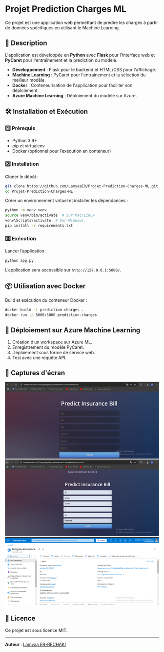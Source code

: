# Projet Prediction Charges ML

Ce projet est une application web permettant de prédire les charges à partir de données spécifiques en utilisant le Machine Learning.

## 📌 Description

L'application est développée en **Python** avec **Flask** pour l'interface web et **PyCaret** pour l'entraînement et la prédiction du modèle.

- **Développement** : Flask pour le backend et HTML/CSS pour l'affichage.
- **Machine Learning** : PyCaret pour l'entraînement et la sélection du meilleur modèle.
- **Docker** : Conteneurisation de l'application pour faciliter son déploiement.
- **Azure Machine Learning** : Déploiement du modèle sur Azure.

## 🛠️ Installation et Exécution

### 1️⃣ Prérequis
- Python 3.9+
- pip et virtualenv
- Docker (optionnel pour l’exécution en conteneur)

### 2️⃣ Installation
Cloner le dépôt :
```bash
git clone https://github.com/LamyaaER/Projet-Prediction-Charges-ML.git
cd Projet-Prediction-Charges-ML
```
Créer un environnement virtuel et installer les dépendances :
```bash
python -m venv venv
source venv/bin/activate  # Sur Mac/Linux
venv\Scripts\activate  # Sur Windows
pip install -r requirements.txt
```

### 3️⃣ Exécution
Lancer l’application :
```bash
python app.py
```
L’application sera accessible sur `http://127.0.0.1:5000/`.

## 📦 Utilisation avec Docker
Build et exécution du conteneur Docker :
```bash
docker build -t prediction-charges .
docker run -p 5000:5000 prediction-charges
```

## 🚀 Déploiement sur Azure Machine Learning
1. Création d’un workspace sur Azure ML.
2. Enregistrement du modèle PyCaret.
3. Déploiement sous forme de service web.
4. Test avec une requête API.

## 📸 Captures d'écran
![Interface de l'application](images/01_Interface.PNG)
![Exécution du modèle](images/02_Prediction.PNG)
![Déploiement sur Azure](images/03_deploiement_azure.PNG)

## 📜 Licence
Ce projet est sous licence MIT.

---
**Auteur** : [Lamyaa ER-RECHAKI](https://github.com/LamyaaER)

